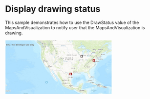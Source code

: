 # Display drawing status

This sample demonstrates how to use the DrawStatus value of the MapsAndVisualization to notify user that the MapsAndVisualization is drawing.

<img src="DisplayDrawingStatus.jpg" width="350"/>



